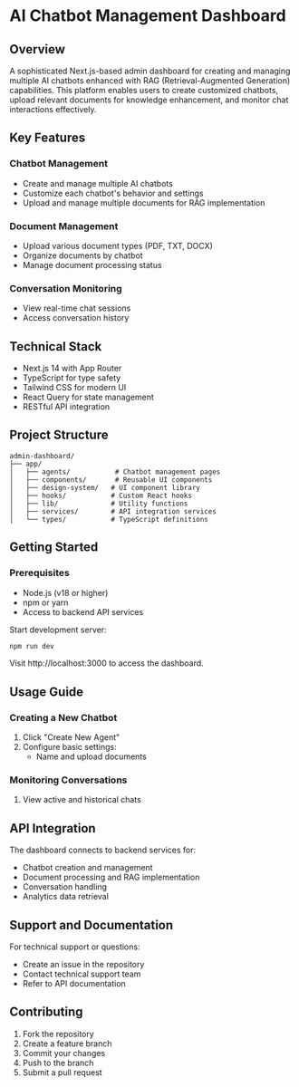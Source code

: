 # AI Chatbot Management Dashboard

## Overview
A sophisticated Next.js-based admin dashboard for creating and managing multiple AI chatbots enhanced with RAG (Retrieval-Augmented Generation) capabilities. This platform enables users to create customized chatbots, upload relevant documents for knowledge enhancement, and monitor chat interactions effectively.

## Key Features

### Chatbot Management
- Create and manage multiple AI chatbots
- Customize each chatbot's behavior and settings
- Upload and manage multiple documents for RAG implementation

### Document Management
- Upload various document types (PDF, TXT, DOCX)
- Organize documents by chatbot
- Manage document processing status

### Conversation Monitoring
- View real-time chat sessions
- Access conversation history

## Technical Stack
- Next.js 14 with App Router
- TypeScript for type safety
- Tailwind CSS for modern UI
- React Query for state management
- RESTful API integration

## Project Structure
```
admin-dashboard/
├── app/
│   ├── agents/           # Chatbot management pages
│   ├── components/       # Reusable UI components
│   ├── design-system/   # UI component library
│   ├── hooks/           # Custom React hooks
│   ├── lib/             # Utility functions
│   ├── services/        # API integration services
│   └── types/           # TypeScript definitions
```

## Getting Started

### Prerequisites
- Node.js (v18 or higher)
- npm or yarn
- Access to backend API services

 


Start development server:
```bash
npm run dev
```

Visit http://localhost:3000 to access the dashboard.

## Usage Guide

### Creating a New Chatbot
1. Click "Create New Agent"
2. Configure basic settings:
   - Name and upload documents


### Monitoring Conversations
1. View active and historical chats

## API Integration
The dashboard connects to backend services for:
- Chatbot creation and management
- Document processing and RAG implementation
- Conversation handling
- Analytics data retrieval


## Support and Documentation
For technical support or questions:
- Create an issue in the repository
- Contact technical support team
- Refer to API documentation

## Contributing
1. Fork the repository
2. Create a feature branch
3. Commit your changes
4. Push to the branch
5. Submit a pull request
